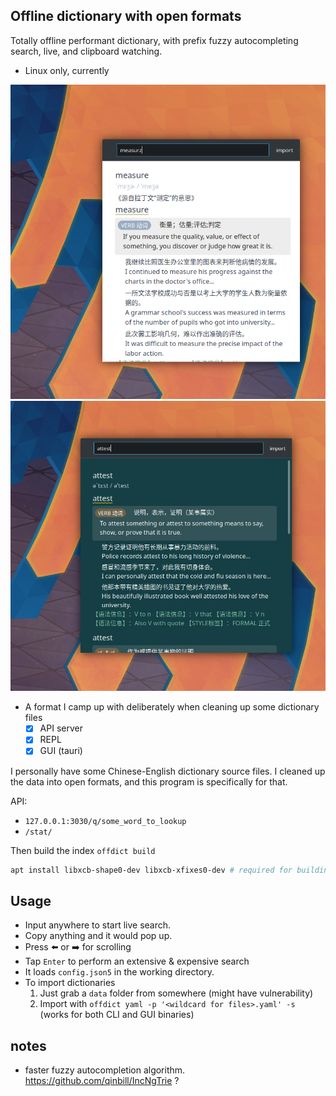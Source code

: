 ## Offline dictionary with open formats

Totally offline performant dictionary, with prefix fuzzy autocompleting search, live, and clipboard watching.

- Linux only, currently

![](./sc.png)
![](dark.png)

- A format I camp up with deliberately when cleaning up some dictionary files
    - [x] API server
    - [x] REPL
    - [x] GUI (tauri)

I personally have some Chinese-English dictionary source files. I cleaned up the data into open formats, and this program is specifically for that.

API: 
- `127.0.0.1:3030/q/some_word_to_lookup`
- `/stat/`

Then build the index `offdict build`

```sh
apt install libxcb-shape0-dev libxcb-xfixes0-dev # required for building clipboard-master
```

## Usage

- Input anywhere to start live search.
- Copy anything and it would pop up.
- Press ⬅️ or ➡️ for scrolling
- Tap `Enter` to perform an extensive & expensive search
- It loads `config.json5` in the working directory. 
- To import dictionaries
    1. Just grab a `data` folder from somewhere (might have vulnerability)
    2. Import with `offdict yaml -p '<wildcard for files>.yaml' -s` (works for both CLI and GUI binaries)

## notes 

- faster fuzzy autocompletion algorithm. https://github.com/qinbill/IncNgTrie ?